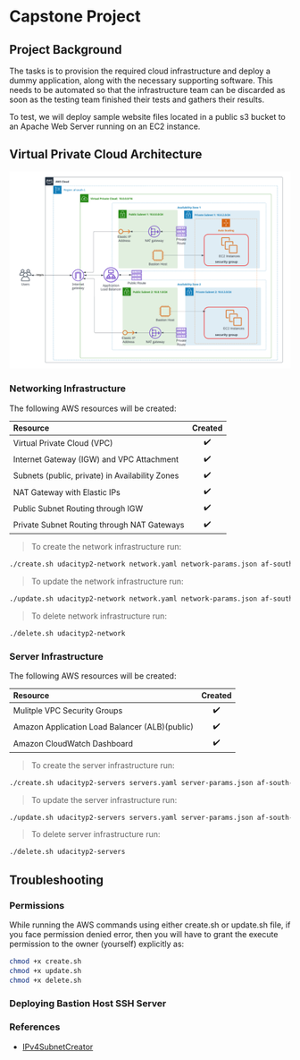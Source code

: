 # Capstone Project

## Project Background

The tasks is to provision the required cloud infrastructure and deploy a dummy application, along with the necessary supporting software. This needs to be automated so that the infrastructure team can be discarded as soon as the testing team finished their tests and gathers their results.

To test, we will deploy sample website files located in a public s3 bucket to an Apache Web Server running on an EC2 instance. 

## Virtual Private Cloud Architecture

<div align="center">
<img src="img/architecture-diagram.png" alt="Logo">
</div>


### Networking Infrastructure

The following AWS resources will be created:

| Resource                                      | Created          | 
|:----------------------------------------------|:----------------:|
|Virtual Private Cloud (VPC)                    |:heavy_check_mark:|
|Internet Gateway (IGW) and VPC Attachment      |:heavy_check_mark:|
|Subnets (public, private) in Availability Zones|:heavy_check_mark:|
|NAT Gateway with Elastic IPs                   |:heavy_check_mark:|
|Public Subnet Routing through IGW              |:heavy_check_mark:|
|Private Subnet Routing through NAT Gateways    |:heavy_check_mark:|


> To create the network infrastructure run:
```bash
./create.sh udacityp2-network network.yaml network-params.json af-south-1
```

> To update the network infrastructure run:
```bash
./update.sh udacityp2-network network.yaml network-params.json af-south-1
```

> To delete network infrastructure run:
```bash
./delete.sh udacityp2-network
```

### Server Infrastructure

The following AWS resources will be created:

| Resource                                      | Created          | 
|:----------------------------------------------|:----------------:|
|Mulitple VPC Security Groups                   |:heavy_check_mark:|    
|Amazon Application Load Balancer (ALB)(public) |:heavy_check_mark:| 
|Amazon CloudWatch Dashboard                    |:heavy_check_mark:|

> To create the server infrastructure run:
```bash
./create.sh udacityp2-servers servers.yaml server-params.json af-south-1
```

> To update the server infrastructure run:
```bash
./update.sh udacityp2-servers servers.yaml server-params.json af-south-1
```

> To delete server infrastructure run:
```bash
./delete.sh udacityp2-servers
```

## Troubleshooting

### Permissions

While running the AWS commands using either create.sh or update.sh file, if you face permission denied error, then you will have to grant the execute permission to the owner (yourself) explicitly as:

```bash
chmod +x create.sh
chmod +x update.sh 
chmod +x delete.sh
```

### Deploying Bastion Host SSH Server


### References
- [IPv4SubnetCreator](https://network00.com/NetworkTools/IPv4SubnetCreator/)